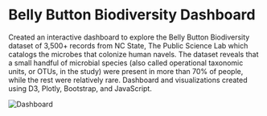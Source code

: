 # Belly Button Biodiversity Dashboard 

Created an interactive dashboard to explore the Belly Button Biodiversity dataset of 3,500+ records from NC State, The Public Science Lab which catalogs the microbes that colonize human navels. The dataset reveals that a small handful of microbial species (also called operational taxonomic units, or OTUs, in the study) were present in more than 70% of people, while the rest were relatively rare. Dashboard and visualizations created using D3, Plotly, Bootstrap, and JavaScript.


![Dashboard](https://github.com/Gerry84/plotly_chart/blob/main/Belly%20Button%20Demographics%20Panel/static/images/dashboard.PNG)
